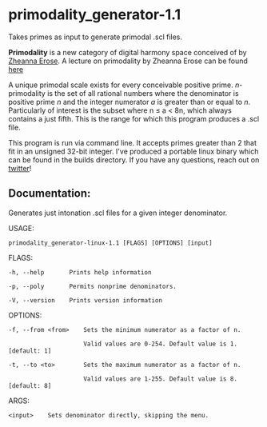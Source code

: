 # primodality_generator-1.1
Takes primes as input to generate primodal .scl files.

**Primodality** is a new category of digital harmony space conceived of by [Zheanna Erose](https://www.youtube.com/channel/UC--VosYH0BHISbb4SFO9rQA). A lecture on primodality by Zheanna Erose can be found [here](https://www.youtube.com/watch?v=KKxXdD-lkwI)

A unique primodal scale exists for every conceivable positive prime. *n*-primodality is the set of all rational numbers where the denominator is positive prime *n* and the integer numerator *a* is greater than or equal to *n*. Particularly of interest is the subset where n ≤ a < 8n, which always contains a just fifth. This is the range for which this program produces a .scl file.

This program is run via command line. It accepts primes greater than 2 that fit in an unsigned 32-bit integer. I've produced a portable linux binary which can be found in the builds directory. If you have any questions, reach out on [twitter](https://www.twitter.com/thenorili)!

## Documentation:

Generates just intonation .scl files for a given integer denominator.

USAGE:

    primodality_generator-linux-1.1 [FLAGS] [OPTIONS] [input]

FLAGS:

    -h, --help       Prints help information
    
    -p, --poly       Permits nonprime denominators.
    
    -V, --version    Prints version information

OPTIONS:

    -f, --from <from>    Sets the minimum numerator as a factor of n.
    
                         Valid values are 0-254. Default value is 1. [default: 1]
                         
    -t, --to <to>        Sets the maximum numerator as a factor of n.
    
                         Valid values are 1-255. Default value is 8. [default: 8]

ARGS:

    <input>    Sets denominator directly, skipping the menu.
